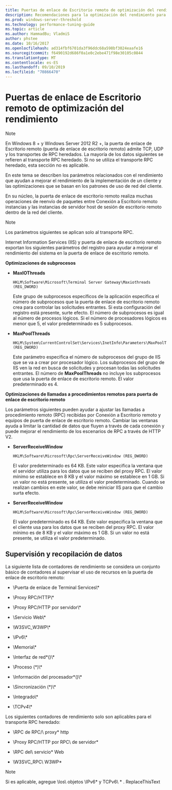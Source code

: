 ```yaml
---
title: Puertas de enlace de Escritorio remoto de optimización del rendimiento
description: Recomendaciones para la optimización del rendimiento para puertas de enlace de Escritorio remoto
ms.prod: windows-server-threshold
ms.technology: performance-tuning-guide
ms.topic: article
ms.author: HammadBu; VladmiS
author: phstee
ms.date: 10/16/2017
ms.openlocfilehash: ad314fbf6701da3f96ddc68a598bf3024eaafe16
ms.sourcegitcommit: f6490192d686f0a1e0c2ebe471f98e30105c0844
ms.translationtype: MT
ms.contentlocale: es-ES
ms.lasthandoff: 09/10/2019
ms.locfileid: "70866470"
---
```

# <a name="performance-tuning-remote-desktop-gateways"></a>Puertas de enlace de Escritorio remoto de optimización del rendimiento

> [!NOTE]
> En Windows 8 + y Windows Server 2012 R2 +, la puerta de enlace de Escritorio remoto (puerta de enlace de escritorio remoto) admite TCP, UDP y los transportes de RPC heredados. La mayoría de los datos siguientes se refieren al transporte RPC heredado. Si no se utiliza el transporte RPC heredado, esta sección no es aplicable.

En este tema se describen los parámetros relacionados con el rendimiento que ayudan a mejorar el rendimiento de la implementación de un cliente y las optimizaciones que se basan en los patrones de uso de red del cliente.

En su núcleo, la puerta de enlace de escritorio remoto realiza muchas operaciones de reenvío de paquetes entre Conexión a Escritorio remoto instancias y las instancias de servidor host de sesión de escritorio remoto dentro de la red del cliente.

> [!NOTE]
> Los parámetros siguientes se aplican solo al transporte RPC.

Internet Information Services (IIS) y puerta de enlace de escritorio remoto exportan los siguientes parámetros del registro para ayudar a mejorar el rendimiento del sistema en la puerta de enlace de escritorio remoto.

**Optimizaciones de subprocesos**

-   **MaxIOThreads**

    ``` syntax
    HKLM\Software\Microsoft\Terminal Server Gateway\Maxiothreads (REG_DWORD)
    ```

    Este grupo de subprocesos específicos de la aplicación especifica el número de subprocesos que la puerta de enlace de escritorio remoto crea para controlar las solicitudes entrantes. Si esta configuración del registro está presente, surte efecto. El número de subprocesos es igual al número de procesos lógicos. Si el número de procesadores lógicos es menor que 5, el valor predeterminado es 5 subprocesos.

-   **MaxPoolThreads**

    ``` syntax
    HKLM\System\CurrentControlSet\Services\InetInfo\Parameters\MaxPoolThreads (REG_DWORD)
    ```

    Este parámetro especifica el número de subprocesos del grupo de IIS que se va a crear por procesador lógico. Los subprocesos del grupo de IIS ven la red en busca de solicitudes y procesan todas las solicitudes entrantes. El número de **MaxPoolThreads** no incluye los subprocesos que usa la puerta de enlace de escritorio remoto. El valor predeterminado es 4.

**Optimizaciones de llamadas a procedimientos remotos para puerta de enlace de escritorio remoto**

Los parámetros siguientes pueden ayudar a ajustar las llamadas a procedimiento remoto (RPC) recibidas por Conexión a Escritorio remoto y equipos de puerta de enlace de escritorio remoto. Cambiar las ventanas ayuda a limitar la cantidad de datos que fluyen a través de cada conexión y puede mejorar el rendimiento de los escenarios de RPC a través de HTTP V2.

-   **ServerReceiveWindow**

    ``` syntax
    HKLM\Software\Microsoft\Rpc\ServerReceiveWindow (REG_DWORD)
    ```

    El valor predeterminado es 64 KB. Este valor especifica la ventana que el servidor utiliza para los datos que se reciben del proxy RPC. El valor mínimo se establece en 8 KB y el valor máximo se establece en 1 GB. Si un valor no está presente, se utiliza el valor predeterminado. Cuando se realizan cambios en este valor, se debe reiniciar IIS para que el cambio surta efecto.

-   **ServerReceiveWindow**

    ``` syntax
    HKLM\Software\Microsoft\Rpc\ServerReceiveWindow (REG_DWORD)
    ```

    El valor predeterminado es 64 KB. Este valor especifica la ventana que el cliente usa para los datos que se reciben del proxy RPC. El valor mínimo es de 8 KB y el valor máximo es 1 GB. Si un valor no está presente, se utiliza el valor predeterminado.

## <a name="monitoring-and-data-collection"></a>Supervisión y recopilación de datos

La siguiente lista de contadores de rendimiento se considera un conjunto básico de contadores al supervisar el uso de recursos en la puerta de enlace de escritorio remoto:

-   \\Puerta de enlace de Terminal Services\\\*

-   \\Proxy RPC/HTTP\\\*

-   \\Proxy RPC/HTTP por servidor\\\*

-   \\Servicio Web\\\*

-   \\W3SVC\_W3WP\\\*

-   \\IPv6\\\*

-   \\Memoria\\\*

-   \\Interfaz de red\*()\\\*

-   \\Proceso (\*)\\\*

-   \\Información del procesador\*()\\\*

-   \\Sincronización (\*)\\\*

-   \\Integrado\\\*

-   \\TCPv4\\\*

Los siguientes contadores de rendimiento solo son aplicables para el transporte RPC heredado:

-   \\RPC de RPC/\\ proxy\* http

-   \\Proxy RPC/HTTP por RPC\\ de servidor\*

-   \\RPC del\\ servicio\* Web

-   \\W3SVC\_RPC\\ W3WP\*

> [!NOTE]
> Si es aplicable, agregue \\los\\ objetos \\IPv6\* y TCPv6\\ \* . ReplaceThisText

